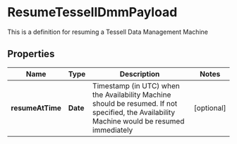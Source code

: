 

# ResumeTessellDmmPayload

This is a definition for resuming a Tessell Data Management Machine

## Properties

Name | Type | Description | Notes
------------ | ------------- | ------------- | -------------
**resumeAtTime** | **Date** | Timestamp (in UTC) when the Availability Machine should be resumed. If not specified, the Availability Machine would be resumed immediately |  [optional]



